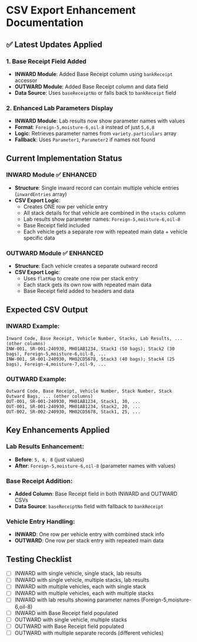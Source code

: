 # CSV Export Enhancement Documentation

## ✅ Latest Updates Applied

### 1. Base Receipt Field Added
- **INWARD Module**: Added Base Receipt column using `bankReceipt` accessor
- **OUTWARD Module**: Added Base Receipt column and data field
- **Data Source**: Uses `baseReceiptNo` or falls back to `bankReceipt` field

### 2. Enhanced Lab Parameters Display  
- **INWARD Module**: Lab results now show parameter names with values
- **Format**: `Foreign-5,moisture-6,oil-8` instead of just `5,6,8`
- **Logic**: Retrieves parameter names from `variety.particulars` array
- **Fallback**: Uses `Parameter1`, `Parameter2` if names not found

## Current Implementation Status

### INWARD Module ✅ ENHANCED
- **Structure**: Single inward record can contain multiple vehicle entries (`inwardEntries` array)
- **CSV Export Logic**: 
  - Creates ONE row per vehicle entry
  - All stack details for that vehicle are combined in the `stacks` column
  - Lab results show parameter names: `Foreign-5,moisture-6,oil-8`
  - Base Receipt field included
  - Each vehicle gets a separate row with repeated main data + vehicle specific data

### OUTWARD Module ✅ ENHANCED
- **Structure**: Each vehicle creates a separate outward record
- **CSV Export Logic**: 
  - Uses `flatMap` to create one row per stack entry
  - Each stack gets its own row with repeated main data
  - Base Receipt field added to headers and data

## Expected CSV Output

### INWARD Example:
```
Inward Code, Base Receipt, Vehicle Number, Stacks, Lab Results, ... (other columns)
INW-001, SR-001-240930, MH01AB1234, Stack1 (50 bags); Stack2 (30 bags), Foreign-5,moisture-6,oil-8, ...
INW-001, SR-001-240930, MH02CD5678, Stack3 (40 bags); Stack4 (25 bags), Foreign-4,moisture-7,oil-9, ...
```

### OUTWARD Example:
```
Outward Code, Base Receipt, Vehicle Number, Stack Number, Stack Outward Bags, ... (other columns)
OUT-001, SR-001-240930, MH01AB1234, Stack1, 30, ...
OUT-001, SR-001-240930, MH01AB1234, Stack2, 20, ...
OUT-002, SR-002-240930, MH02CD5678, Stack1, 25, ...
```

## Key Enhancements Applied

### Lab Results Enhancement:
- **Before**: `5, 6, 8` (just values)
- **After**: `Foreign-5,moisture-6,oil-8` (parameter names with values)

### Base Receipt Addition:
- **Added Column**: Base Receipt field in both INWARD and OUTWARD CSVs
- **Data Source**: `baseReceiptNo` field with fallback to `bankReceipt`

### Vehicle Entry Handling:
- **INWARD**: One row per vehicle entry with combined stack info
- **OUTWARD**: One row per stack entry with repeated main data

## Testing Checklist

- [ ] INWARD with single vehicle, single stack, lab results
- [ ] INWARD with single vehicle, multiple stacks, lab results
- [ ] INWARD with multiple vehicles, each with single stack
- [ ] INWARD with multiple vehicles, each with multiple stacks
- [ ] INWARD with lab results showing parameter names (Foreign-5,moisture-6,oil-8)
- [ ] INWARD with Base Receipt field populated
- [ ] OUTWARD with single vehicle, multiple stacks
- [ ] OUTWARD with Base Receipt field populated
- [ ] OUTWARD with multiple separate records (different vehicles)